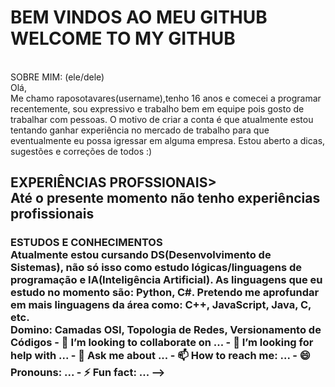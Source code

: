 <h1>BEM VINDOS AO MEU GITHUB<br>WELCOME TO MY GITHUB</h1>
 <br>SOBRE MIM: (ele/dele)
<br>Olá,
<br>Me chamo raposotavares(username),tenho 16 anos e comecei a programar recentemente, sou expressivo e trabalho bem em equipe pois gosto de trabalhar com pessoas. O motivo de criar a conta é que atualmente estou tentando ganhar experiência no mercado de trabalho para que eventualmente eu possa igressar em alguma empresa. Estou aberto a dicas, sugestões e correções de todos :)

<h2> EXPERIÊNCIAS PROFSSIONAIS>
<br>Até o presente momento não tenho experiências profissionais

<h3>ESTUDOS E CONHECIMENTOS
<br>Atualmente estou cursando DS(Desenvolvimento de Sistemas), não só isso como estudo lógicas/linguagens de programação e IA(Inteligência Artificial). As linguagens que eu estudo no momento são: Python, C#. Pretendo me aprofundar em mais linguagens da área como: C++, JavaScript, Java, C, etc.
<br>Domino:
Camadas OSI, Topologia de Redes, Versionamento de Códigos 
- 👯 I’m looking to collaborate on ...
- 🤔 I’m looking for help with ...
- 💬 Ask me about ...
- 📫 How to reach me: ...
- 😄 Pronouns: ...
- ⚡ Fun fact: ...
-->